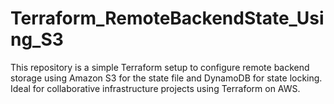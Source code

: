 # Terraform_RemoteBackendState_Using_S3
This repository is a simple Terraform setup to configure remote backend storage using Amazon S3 for the state file and DynamoDB for state locking. Ideal for collaborative infrastructure projects using Terraform on AWS.
